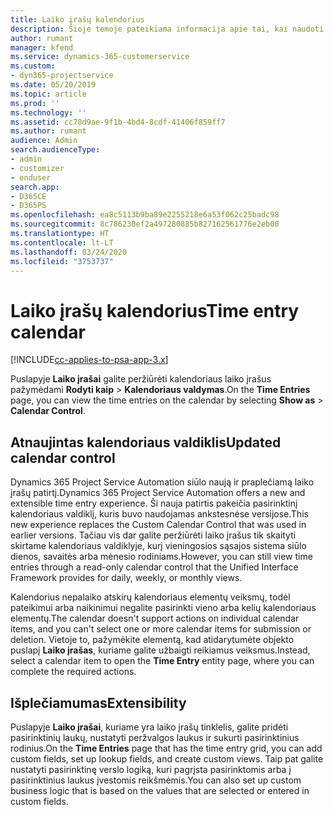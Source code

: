 ```yaml
---
title: Laiko įrašų kalendorius
description: Šioje temoje pateikiama informacija apie tai, kai naudoti laiko įrašų kalendorių.
author: rumant
manager: kfend
ms.service: dynamics-365-customerservice
ms.custom:
- dyn365-projectservice
ms.date: 05/20/2019
ms.topic: article
ms.prod: ''
ms.technology: ''
ms.assetid: cc78d9ae-9f1b-4bd4-8cdf-41406f859ff7
ms.author: rumant
audience: Admin
search.audienceType:
- admin
- customizer
- enduser
search.app:
- D365CE
- D365PS
ms.openlocfilehash: ea8c5113b9ba89e2255218e6a53f062c25badc98
ms.sourcegitcommit: 8c786230ef2a497280885b827162561776e2eb00
ms.translationtype: HT
ms.contentlocale: lt-LT
ms.lasthandoff: 03/24/2020
ms.locfileid: "3753737"
---
```

# <a name="time-entry-calendar"></a><span data-ttu-id="96f12-103">Laiko įrašų kalendorius</span><span class="sxs-lookup"><span data-stu-id="96f12-103">Time entry calendar</span></span>

[!INCLUDE[cc-applies-to-psa-app-3.x](../includes/cc-applies-to-psa-app-3x.md)]

<span data-ttu-id="96f12-104">Puslapyje **Laiko įrašai** galite peržiūrėti kalendoriaus laiko įrašus pažymėdami **Rodyti kaip** \> **Kalendoriaus valdymas**.</span><span class="sxs-lookup"><span data-stu-id="96f12-104">On the **Time Entries** page, you can view the time entries on the calendar by selecting **Show as** \> **Calendar Control**.</span></span>

## <a name="updated-calendar-control"></a><span data-ttu-id="96f12-105">Atnaujintas kalendoriaus valdiklis</span><span class="sxs-lookup"><span data-stu-id="96f12-105">Updated calendar control</span></span>

<span data-ttu-id="96f12-106">Dynamics 365 Project Service Automation siūlo naują ir praplečiamą laiko įrašų patirtį.</span><span class="sxs-lookup"><span data-stu-id="96f12-106">Dynamics 365 Project Service Automation offers a new and extensible time entry experience.</span></span> <span data-ttu-id="96f12-107">Ši nauja patirtis pakeičia pasirinktinį kalendoriaus valdiklį, kuris buvo naudojamas ankstesnėse versijose.</span><span class="sxs-lookup"><span data-stu-id="96f12-107">This new experience replaces the Custom Calendar Control that was used in earlier versions.</span></span> <span data-ttu-id="96f12-108">Tačiau vis dar galite peržiūrėti laiko įrašus tik skaityti skirtame kalendoriaus valdiklyje, kurį vieningosios sąsajos sistema siūlo dienos, savaitės arba mėnesio rodiniams.</span><span class="sxs-lookup"><span data-stu-id="96f12-108">However, you can still view time entries through a read-only calendar control that the Unified Interface Framework provides for daily, weekly, or monthly views.</span></span>

<span data-ttu-id="96f12-109">Kalendorius nepalaiko atskirų kalendoriaus elementų veiksmų, todėl pateikimui arba naikinimui negalite pasirinkti vieno arba kelių kalendoriaus elementų.</span><span class="sxs-lookup"><span data-stu-id="96f12-109">The calendar doesn't support actions on individual calendar items, and you can't select one or more calendar items for submission or deletion.</span></span> <span data-ttu-id="96f12-110">Vietoje to, pažymėkite elementą, kad atidarytumėte objekto puslapį **Laiko įrašas**, kuriame galite užbaigti reikiamus veiksmus.</span><span class="sxs-lookup"><span data-stu-id="96f12-110">Instead, select a calendar item to open the **Time Entry** entity page, where you can complete the required actions.</span></span>

## <a name="extensibility"></a><span data-ttu-id="96f12-111">Išplečiamumas</span><span class="sxs-lookup"><span data-stu-id="96f12-111">Extensibility</span></span>

<span data-ttu-id="96f12-112">Puslapyje **Laiko įrašai**, kuriame yra laiko įrašų tinklelis, galite pridėti pasirinktinių laukų, nustatyti peržvalgos laukus ir sukurti pasirinktinius rodinius.</span><span class="sxs-lookup"><span data-stu-id="96f12-112">On the **Time Entries** page that has the time entry grid, you can add custom fields, set up lookup fields, and create custom views.</span></span> <span data-ttu-id="96f12-113">Taip pat galite nustatyti pasirinktinę verslo logiką, kuri pagrįsta pasirinktomis arba į pasirinktinius laukus įvestomis reikšmėmis.</span><span class="sxs-lookup"><span data-stu-id="96f12-113">You can also set up custom business logic that is based on the values that are selected or entered in custom fields.</span></span>
